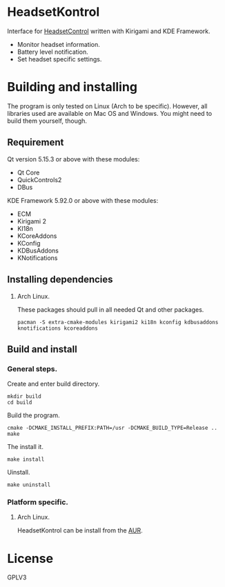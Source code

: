 # HeadsetKontrol
Interface for [HeadsetControl](https://github.com/Sapd/HeadsetControl) written with Kirigami and KDE Framework.

* Monitor headset information.
* Battery level notification.
* Set headset specific settings.

# Building and installing
The program is only tested on Linux (Arch to be specific). However, all libraries used are available on Mac OS and Windows. You might need to build them yourself, though.

## Requirement
Qt version 5.15.3 or above with these modules:

* Qt Core
* QuickControls2
* DBus

KDE Framework 5.92.0 or above with these modules:

* ECM
* Kirigami 2
* KI18n
* KCoreAddons
* KConfig
* KDBusAddons
* KNotifications

## Installing dependencies
1. Arch Linux.

   These packages should pull in all needed Qt and other packages.

   ```
   pacman -S extra-cmake-modules kirigami2 ki18n kconfig kdbusaddons knotifications kcoreaddons
   ```
## Build and install
### General steps.
Create and enter build directory.

```
mkdir build
cd build
```

Build the program.

```
cmake -DCMAKE_INSTALL_PREFIX:PATH=/usr -DCMAKE_BUILD_TYPE=Release ..
make
```

The install it.

```
make install
```

Uinstall.

```
make uninstall
```

### Platform specific.
1. Arch Linux.

   HeadsetKontrol can be install from the [AUR]().

# License
GPLV3
